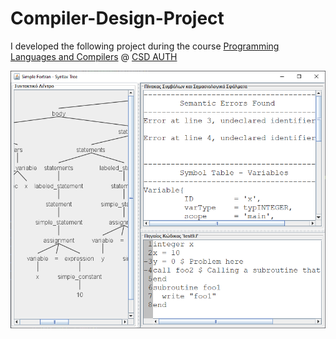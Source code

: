 # Compiler-Design-Project
I developed the following project during the course [Programming Languages and Compilers](https://qa.auth.gr/en/class/1/600191415 "Course Info") @ [CSD AUTH](http://www.csd.auth.gr)


![GUI Screenshot](img/GUI.png?raw=true "Title")


